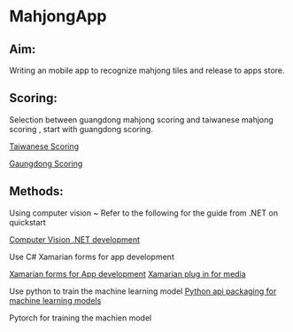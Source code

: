 # MahjongApp

## Aim: 
Writing an mobile app to recognize mahjong tiles and release to apps store.

## Scoring: 
Selection between guangdong mahjong scoring and taiwanese mahjong scoring , start with guangdong scoring.

[Taiwanese Scoring](http://mahjong.wikidot.com/rules:taiwanese-scoring)

[Gaungdong Scoring](https://en.wikipedia.org/wiki/Hong_Kong_Mahjong_scoring_rules)


## Methods:

Using computer vision ~ 
Refer to the following for the guide from .NET on quickstart

[Computer Vision .NET development](https://docs.microsoft.com/en-gb/azure/cognitive-services/Computer-vision/home)

Use C# Xamarian forms for app development

[Xamarian forms for App development](https://docs.microsoft.com/en-us/xamarin/get-started/what-is-xamarin-forms)
[Xamarian plug in for media](https://github.com/jamesmontemagno/MediaPlugin) 
 
Use python to train the machine learning model 
[Python api packaging for machine learning models](https://www.datacamp.com/community/tutorials/machine-learning-models-api-python)

Pytorch for training the machien model
